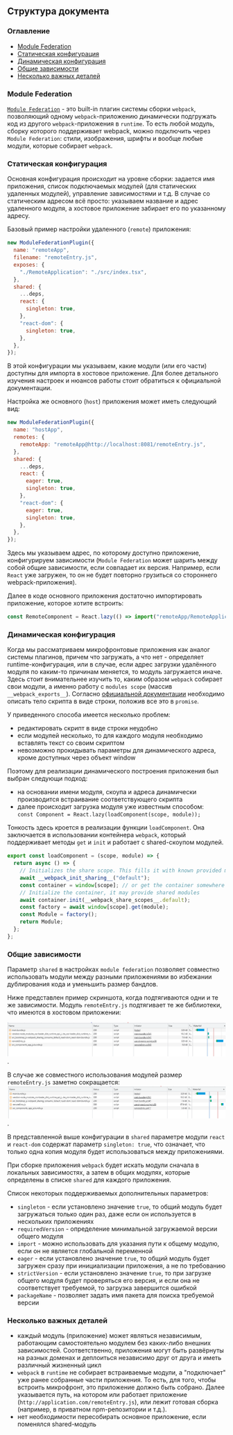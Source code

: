 ## Структура документа

### Оглавление

- [Module Federation](#Module-Federation)
- [Статическая конфигурация](#Статическая-конфигурация)
- [Динамическая конфигурация](#Динамическая-конфигурация)
- [Общие зависимости](#Общие-зависимости)
- [Несколько важных деталей](#Несколько-важных-деталей)

### Module Federation

[`Module Federation`](https://webpack.js.org/concepts/module-federation/) - это built-in плагин системы сборки `webpack`, позволяющий одному `webpack`-приложению динамически подгружать код из другого `webpack`-приложения в `runtime`. То есть любой модуль, сборку которого поддерживает webpack, можно подключить через `Module Federation`: стили, изображения, шрифты и вообще любые модули, которые собирает `webpack`.

### Статическая конфигурация

Основная конфигурация происходит на уровне сборки: задается имя приложения, список подключаемых модулей (для статических удаленных модулей), управление зависимостями и т.д. В случае со статическим адресом всё просто: указываем название и адрес удаленного модуля, а хостовое приложение забирает его по указанному адресу.

Базовый пример настройки удаленного (`remote`) приложения:

```js
new ModuleFederationPlugin({
  name: "remoteApp",
  filename: "remoteEntry.js",
  exposes: {
    "./RemoteApplication": "./src/index.tsx",
  },
  shared: {
    ...deps,
    react: {
      singleton: true,
    },
    "react-dom": {
      singleton: true,
    },
  },
});
```

В этой конфигурации мы указываем, какие модули (или его части) доступны для импорта в хостовое приложение. Для более детального изучения настроек и нюансов работы стоит обратиться к официальной документации.

Настройка же основного (`host`) приложения может иметь следующий вид:

```js
new ModuleFederationPlugin({
  name: "hostApp",
  remotes: {
    remoteApp: "remoteApp@http://localhost:8081/remoteEntry.js",
  },
  shared: {
    ...deps,
    react: {
      eager: true,
      singleton: true,
    },
    "react-dom": {
      eager: true,
      singleton: true,
    },
  },
});
```

Здесь мы указываем адрес, по которому доступно приложение, конфигурируем зависимости (`Module Federation` может шарить между собой общие зависимости, если совпадает их версия. Например, если `React` уже загружен, то он не будет повторно грузиться со стороннего webpack-приложения).

Далее в коде основного приложения достаточно импортировать приложение, которое хотите встроить:

```js
const RemoteComponent = React.lazy(() => import("remoteApp/RemoteApplication"));
```

### Динамическая конфигурация

Когда мы рассматриваем микрофронтовые приложения как аналог системы плагинов, причем что загружать, а что нет - определяет runtime-конфигурация, или в случае, если адрес загрузки удалённого модуля по каким-то причинам меняется, то модуль загружается иначе. Здесь стоит внимательнее изучить то, каким образом `webpack` собирает свои модули, а именно работу с `modules scope` (массив `__webpack_exports__`).
Согласно [официальной документации](https://webpack.js.org/concepts/module-federation/#promise-based-dynamic-remotes) необходимо описать тело скрипта в виде строки, положив все это в `promise`.

У приведенного способа имеется несколько проблем:

- редактировать скрипт в виде строки неудобно
- если модулей несколько, то для каждого модуля необходимо вставлять текст со своим скриптом
- невозможно прокидывать параметры для динамического адреса, кроме доступных через объект window

Поэтому для реализации динамического построения приложения был выбран следующи подход:

- на основании имени модуля, скоупа и адреса динамически производится встраивание соответствующего скрипта
- далее происходит загрузка модуля уже известным способом: `  const Component = React.lazy(loadComponent(scope, module));`

Тонкость здесь кроется в реализации функции `loadComponent`. Она заключается в использовании контейнера `webpack`, который поддерживает методы `get` и `init` и работает с shared-скоупом модулей.

```js
export const loadComponent = (scope, module) => {
  return async () => {
    // Initializes the share scope. This fills it with known provided modules from this build and all remotes
    await __webpack_init_sharing__("default");
    const container = window[scope]; // or get the container somewhere else
    // Initialize the container, it may provide shared modules
    await container.init(__webpack_share_scopes__.default);
    const factory = await window[scope].get(module);
    const Module = factory();
    return Module;
  };
};
```

### Общие зависимости

Параметр `shared` в настройках `module federation` позволяет совместно использовать модули между разными приложениями во избежании дублирования кода и уменьшить размер бандлов.

Ниже представлен пример скриншота, когда подтягиваются одни и те же зависимости. Модуль `remoteEntry.js` подтягивает те же библиотеки, что имеются в хостовом приложении:

![non-optimized-setting](./img/1.png).

В случае же совместного использования модулей размер `remoteEntry.js` заметно сокращается:
![optimized-setting](./img/2.png).

В представленной выше конфигурации в `shared` параметре модули `react` и `react-dom` содержат параметр `singleton: true`, что означает, что только одна копия модуля будет использоваться между приложениями.

При сборке приложения `webpack` будет искать модули сначала в локальных зависимостях, а затем в общих модулях, которые определены в списке `shared` для каждого приложения.

Список некоторых поддерживаемых дополнительных параметров:

- `singleton` - если установлено значение `true`, то общий модуль будет загружаться только один раз, даже если он используется в нескольких приложениях
- `requiredVersion` - определение минимальной загружаемой версии общего модуля
- `import` - можно использовать для указания пути к общему модулю, если он не является глобальной переменной
- `eager` - если установлено значение `true`, то общий модуль будет загружен сразу при инициализации приложения, а не по требованию
- `strictVersion` - если установлено значение `true`, то при загрузке общего модуля будет проверяться его версия, и если она не соответствует требуемой, то загрузка завершится ошибкой
- `packageName` - позволяет задать имя пакета для поиска требуемой версии

### Несколько важных деталей

- каждый модуль (приложение) может являться независимым, работающим самостоятельно модулем без каких-либо внешних зависимостей. Соответственно, приложения могут быть развёрнуты на разных доменах и деплоиться независимо друг от друга и иметь различный жизненный цикл
- `webpack` в `runtime` не собирает встраиваемые модули, а "подключает" уже ранее собранные части приложения. То есть, для того, чтобы встроить микрофронт, это приложение должно быть собрано. Далее указывается путь, на котором или работает приложение (`http://application.com/remoteEntry.js`), или лежит готовая сборка (например, в приватном npm-репозитории и т.д.).
- нет необходимости пересобирать основное приложение, если поменялся shared-модуль
